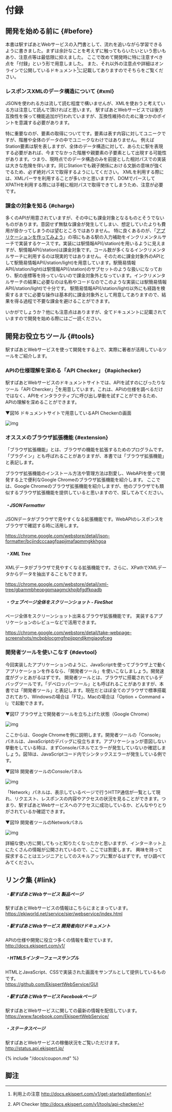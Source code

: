 # 付録

## 開発を始める前に {#before}
本書は駅すぱあとWebサービスの入門書として、流れを追いながら学習できるように書きました。まずは余計なことを考えずに触ってもらいたいという思いもあり、注意点等は最低限に抑えました。
ここで改めて開発時に特に注意すべき点を「付録」という形で用意しました。
また、それ以外の注意点や詳細はオンラインで公開しているドキュメント[^1]に記載してありますのでそちらをご覧ください。

### レスポンスXMLのデータ構造について {#xml}

JSONを使われる方は流して読む程度で構いませんが、XMLを使おうと考えている方は注意して読んで頂ければと思います。
駅すぱあとWebサービスでは後方互換性を保って機能追加が行われていますが、互換性維持のために幾つかのポイントを意識する必要があります。

特に重要なのが、要素の取得についてです。要素は表す内容に対してユニークですが、階層や全体のデータの中でユニークなわけではありません。
例えばStation要素は駅を表しますが、全体のデータ構造に対して、あらたに駅を表現する必要があれば、今までなかった階層や親要素の子要素として出現する可能性があります。つまり、現時点でのデータ構造のみを前提とした相対パスでの実装は大きな危険を伴います。同じStationでも親子関係における文脈の意味が強くでるため、必ず絶対パスで取得するようにしてください。
XMLを利用する際には、XMLパーサを利用することが多いかと思いますが、DOMでパースしてXPATHを利用する際には手軽に相対パスで取得できてしまうため、注意が必要です。

### 課金の対象を知る {#charge}

多くのAPIが用意されていますが、その中にも課金対象となるものとそうでないものがあります。意図せず無駄な課金が発生してしまい、想定していたよりも費用が掛かってしまうのは望むところではありません。
特に良くあるのが、「[アプリケーションを作ってみよう](/docs/app.md)」の項にもある駅の入力補助をインクリメンタルサーチで実装するケースです。実装には駅情報API(/station)を用いるように見えますが、駅情報API(/station)は課金対象です。コール数が多くなるインクリメンタルサーチに利用するのは現実的ではありません。そのために課金対象外のAPIとして駅簡易情報API(/station/light)を用意しています。駅簡易情報API(/station/light)は駅情報API(/station)のサブセットのような扱いになっており、駅の座標等を持っていないので課金対象外となっています。インクリメンタルサーチの結果に必要なのは名称やコードなのでこのような実装には駅簡易情報API(/station/light)で十分です。
駅簡易情報API(/station/light)以外にも経路を検索するまでに必要な操作は基本的に課金対象外として用意してありますので、結果を得る過程で不要な課金を避けることができます。

いかがでしょうか？他にも注意点はありますが、全てドキュメントに記載されていますので開発を始める際にはご一読ください。

## 開発お役立ちツール {#tools}

駅すぱあとWebサービスを使って開発をする上で、実際に著者が活用しているツールをご紹介します。

### APIの仕様理解を深める「API Checker」 {#apichecker}

駅すぱあとWebサービスのドキュメントサイトでは、APIを試すのにぴったりなツール「API Chercker」[^2]を用意しています。これは、APIの仕様を調べるだけではなく、APIをインタラクティブに呼び出し挙動を試すことができるため、APIの理解を深めることができます。

▼図16 ドキュメントサイトで用意しているAPI Checkerの画面

![img](https://docs.google.com/drawings/d/e/2PACX-1vQInUlCEyqmk2MGZdXlTL1nO2tNRJynxbxMV9ZdZJvpx9BJISZ4m9KBkzw9Fzr2cpVMvv3cw0SD2d0X/pub?w=1394&h=755)

### オススメのブラウザ拡張機能 {#extension}

「ブラウザ拡張機能」とは、ブラウザの機能を拡張するためのプログラムです。
「プラグイン」とも呼ばれることがありますが、本書では「ブラウザ拡張機能」と表記します。

ブラウザ拡張機能のインストール方法や管理方法は割愛し、WebAPIを使って開発する上で便利なGoogle Chromeのブラウザ拡張機能を紹介します。
ここでは、Google Chromeのブラウザ拡張機能を紹介しますが、他のブラウザでも類似するブラウザ拡張機能を提供していると思いますので、探してみてください。

##### ・JSON Formatter

JSONデータがブラウザで見やすくなる拡張機能です。WebAPIのレスポンスをブラウザで確認する時に活用します。

https://chrome.google.com/webstore/detail/json-formatter/bcjindcccaagfpapjjmafapmmgkkhgoa

##### ・XML Tree

XMLデータがブラウザで見やすくなる拡張機能です。さらに、XPathでXMLデータからデータを抽出することもできます。

https://chrome.google.com/webstore/detail/xml-tree/gbammbheopgpmaagmckhpjbfgdfkpadb

##### ・ウェブページ全体をスクリーンショット - FireShot

ページ全体をスクリーンショット出来るブラウザ拡張機能です。
実装するアプリケーションのレビューなどで活用できます。

https://chrome.google.com/webstore/detail/take-webpage-screenshots/mcbpblocgmgfnpjjppndjkmgjaogfceg

### 開発者ツールを使いこなす {#devtool}

今回実装したアプリケーションのように、JavaScriptを使ってブラウザ上で動くアプリケーションを作るなら、「開発者ツール」を使いこなしましょう。開発速度がグッとあがるはずです。
開発者ツールとは、ブラウザに搭載されているデバッグツールです。「デベロッパーツール」とも呼ばれることがありますが、本書では「開発者ツール」と表記します。現在だとほぼ全てのブラウザで標準搭載されており、Windowsの場合は「F12」、Macの場合は「Option + Command + i」で起動できます。

▼図17 ブラウザ上で開発者ツールを立ち上げた状態（Google Chrome）

![img](https://docs.google.com/drawings/d/e/2PACX-1vRA6DSbkgyWfi_PjDghsvjZhXnU49zA77V3vZR16esp1zrz8xrFrQRRTgINHmwoNXJC6Srr5liWhmR0/pub?w=1393&h=784)

ここからは、Google Chromeを例に説明します。開発者ツールの「Console」パネルは、JavaScriptのデバッグに役立ちます。アプリケーションが意図しない挙動をしている時は、まずConsoleパネルでエラーが発生していないか確認しましょう。図18は、JavaScriptコード内でシンタックスエラーが発生している例です。

▼図18 開発者ツールのConsoleパネル

![img](https://docs.google.com/drawings/d/e/2PACX-1vTXGa1E75cNr9On3Q-03Paf9JlUomwx3ta1pzSda0uIBVOtwIrdZS-qtmB7EjA1RHpdsxlMr95pi7wI/pub?w=1392&h=641)

「Network」パネルは、表示しているページで行うHTTP通信が一覧として現れ、リクエスト、レスポンスの内容やアクセスの状況を見ることができます。つまり、駅すぱあとWebサービスへのアクセスに成功しているか、どんなやりとりがされているか確認できます。

▼図19 開発者ツールのNetworkパネル

![img](https://docs.google.com/drawings/d/e/2PACX-1vSAYbY59MLD_lIQdp3cb1BJ7KQuVXBvjSIKes-Uz0OUJ4h08SWc4ohiC__1eBZgoHRqKGZwdhJ6BGgy/pub?w=1393&h=660)

詳細な使い方に関してもっと知りたくなったかと思いますが、インターネット上にたくさんの情報が公開されているので、ここでは割愛します。
興味を持って探求することはエンジニアとしてのスキルアップに繋がるはずです。ぜひ調べてみてください。

## リンク集 {#link}

##### ・駅すぱあとWebサービス 製品ページ

駅すぱあとWebサービスの情報はこちらにまとまっています。  
https://ekiworld.net/service/sier/webservice/index.html

##### ・駅すぱあとWebサービス 開発者向けドキュメント

APIの仕様や開発に役立つ多くの情報を載せています。  
http://docs.ekispert.com/v1/

##### ・HTML5インターフェースサンプル

HTMLとJavaScript、CSSで実装された画面をサンプルとして提供しているものです。  
https://github.com/EkispertWebService/GUI

##### ・駅すぱあとWebサービス Facebookページ

駅すぱあとWebサービスに関しての最新の情報を配信しています。  
https://www.facebook.com/EkispertWebService/

##### ・ステータスページ

駅すぱあとWebサービスの稼働状況をご覧いただけます。  
http://status.api.ekispert.jp/


{% include "/docs/coupon.md" %}

## 脚注
[^1]: 利用上の注意 http://docs.ekispert.com/v1/get-started/attention/
[^2]: API Checker http://docs.ekispert.com/v1/tools/api-checker/
